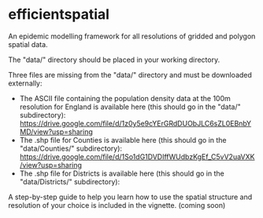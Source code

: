 # efficientspatial

An epidemic modelling framework for all resolutions of gridded and polygon spatial data.

The "data/" directory should be placed in your working directory.

Three files are missing from the "data/" directory and must be downloaded externally:

- The ASCII file containing the population density data at the 100m resolution for England is available here (this should go in the "data/" subdirectory): https://drive.google.com/file/d/1z0y5e9cYErGRdDUObJLC6sZL0EBnbYMD/view?usp=sharing
- The .shp file for Counties is available here (this should go in the "data/Counties/" subdirectory): https://drive.google.com/file/d/1So1dG1DVDIffWUdbzKgEf_C5vV2uaVXK/view?usp=sharing
- The .shp file for Districts is available here (this should go in the "data/Districts/" subdirectory): 

A step-by-step guide to help you learn how to use the spatial structure and resolution of your choice is included in the vignette. (coming soon)

